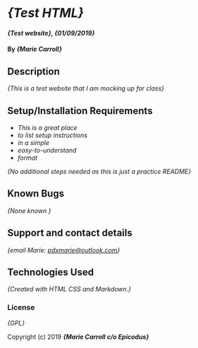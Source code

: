 # _{Test HTML}_

#### _{Test website}, {01/09/2019}_

#### By _**{Marie Carroll}**_

## Description

_{This is a test website that I am mocking up for class}_

## Setup/Installation Requirements

* _This is a great place_
* _to list setup instructions_
* _in a simple_
* _easy-to-understand_
* _format_

_{No additional steps needed as this is just a practice README}_

## Known Bugs

_{None known }_

## Support and contact details

_{email Marie: pdxmarie@outlook.com}_

## Technologies Used

_{Created with HTML CSS and Markdown.}_

### License

*{GPL}*

Copyright (c) 2019 **_{Marie Carroll c/o Epicodus}_**
